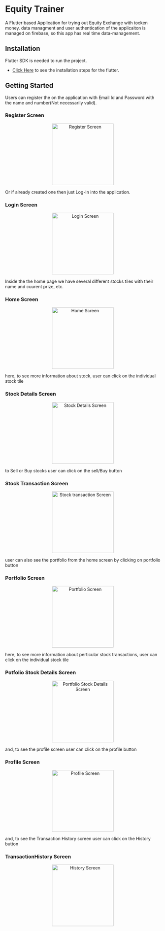 # Equity Trainer

A Flutter based Application for trying out Equity Exchange with tocken money.
data managment and user authentication of the applicaiton is managed on firebase, so this app has real time data-management.

## Installation

Flutter SDK is needed to run the project.
- [Click Here](https://flutter.dev/docs/get-started/install) to see the installation steps for the flutter.

## Getting Started

Users can register the on the application with Email Id and Password with the name and number(Not necessarily valid).

### Register Screen
<p align="center">
  <img src="./images/dark_register.jpg" alt="Register Screen" width="200" >
</p>

Or if already created one then just Log-In into the application.

### Login Screen
<p align="center">
  <img src="./images/dark_login.jpg" alt="Login Screen" width="200" >
</p>

Inside the the home page we have several different stocks tiles with their name and cuurent prize, etc.

### Home Screen
<p align="center">
  <img src="./images/dark_stocks.jpg" alt="Home Screen" width="200" >
</p>

here, to see more information about stock, user can click on the individual stock tile

### Stock Details Screen
<p align="center">
  <img src="./images/dark_details(1).jpg" alt="Stock Details Screen" width="200" >
</p>

to Sell or Buy stocks user can click on the sell/Buy button

### Stock Transaction Screen
<p align="center">
  <img src="./images/dark_transaction.jpg" alt="Stock transaction Screen" width="200" >
</p>

user can also see the portfolio from the home screen by clicking on portfolio button

### Portfolio Screen
<p align="center">
  <img src="./images/dark_portfolio.jpg" alt="Portfolio Screen" width="200" >
</p>

here, to see more information about perticular stock transactions, user can click on the individual stock tile

### Potfolio Stock Details Screen
<p align="center">
  <img src="./images/dark_portfolio-details.jpg" alt="Portfolio Stock Details Screen" width="200" >
</p>

and, to see the profile screen user can click on the profile button

### Profile Screen
<p align="center">
  <img src="./images/dark_profile.jpg" alt="Profile Screen" width="200" >
</p>

and, to see the Transaction History screen user can click on the History button

### TransactionHistory Screen
<p align="center">
  <img src="./images/history.jpg" alt="History Screen" width="200" >
</p>



